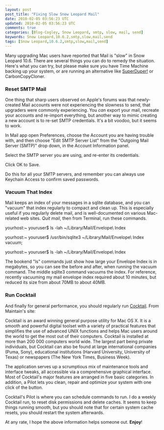 ```yaml
---           
layout: post
post_title: "Fixing Slow Snow Leopard Mail"
date: 2010-02-05 03:56:23 UTC
updated: 2010-02-05 03:56:23 UTC
comments: true
categories: [Blog-Cogley, Snow Leopard, smtp, slow, mail, send]
keywords: Snow Leopard,10.6.2,smtp,slow,mail,send
tags: [Snow Leopard,10.6.2,smtp,slow,mail,send]
---
```

 

[](http://www.flickr.com/photos/81796435@N00/4331757548 "View 'OS X Snow Leopard Mail SMTP' on Flickr.com")Many upgrading Mac users have reported that Mail is "slow" in Snow Leopard 10.6. There are several things you can do to remedy the situation. Here's what you can try, but please make sure you have Time Machine backing up your system, or are running an alternative like [SuperDuper!](http://www.shirt-pocket.com/SuperDuper/SuperDuperDescription.html) or CarbonCopyCloner. 


### Reset SMTP Mail



One thing that sharp users observed on Apple's forums was that newly-created Mail accounts were not experiencing the slowness to send, that upgraders were commonly experiencing. You _can_ export your mail, recreate your accounts and re-import everything, but another way to mimic creating a new account is to re-set SMTP credentials. It's a bit voodoo, but it seems to work. 





In Mail app open Preferences, choose the Account you are having trouble with, and then choose "Edit SMTP Server List" from the "Outgoing Mail Server (SMTP)" drop down, in the Account Information panel. 


Select the SMTP server you are using, and re-enter its credentials.


Click OK to Save.





Do this for all your SMTP servers, and remember you can always use Keychain Access to confirm saved passwords. 


### Vacuum That Index



Mail keeps an index of your messages in a sqlite database, and you can "vacuum" that index regularly to compact and clean up. This is especially useful if you regularly delete mail, and is well-documented on various Mac-related web sites. _Quit mail_, then from Terminal, run these commands. 





yourhost:~ youruser$ ls -lah ~/Library/Mail/Envelope\ Index 


yourhost:~ youruser$ /usr/bin/sqlite3 ~/Library/Mail/Envelope\ Index vacuum;


yourhost:~ youruser$ ls -lah ~/Library/Mail/Envelope\ Index 





The bookend "ls" commands just show how large your Envelope Index is in megabytes, so you can see the before and after, when running the vacuum command. The middle sqlite3 command vacuums the index. For reference, recently vacuuming my mail envelope index required about 10 minutes, but reduced its size from about 70MB to about 40MB. 


### Run Cocktail



And finally for general performance, you should regularly run [Cocktail](http://www.maintain.se/cocktail/index.php). From Maintain's site: 


> 


Cocktail is an award winning general purpose utility for Mac OS X. It is a smooth and powerful digital toolset with a variety of practical features that simplifies the use of advanced UNIX functions and helps Mac users around the world to get the most out of their computers. Cocktail is installed at more than 200 000 computers world wide. The largest part being private individuals, but Cocktail can also be found at large international companies (Puma, Sony), educational institutions (Harvard University, University of Texas) or newspapers (The New York Times, Business Week). 


The application serves up a scrumptious mix of maintenance tools and interface tweaks, all accessible via a comprehensive graphical interface. Most of Cocktail's major features are arranged in five basic categories. In addition, a Pilot lets you clean, repair and optimize your system with one click of the button.





Cocktail's Pilot is where you can schedule commands to run. I do a weekly Cocktail run, to reset disk permissions and delete caches. It seems to keep things running smooth, but you should note that for certain system cache resets, you should restart the system afterwards. 


At any rate, I hope the above information helps someone out. **Enjoy**! 

